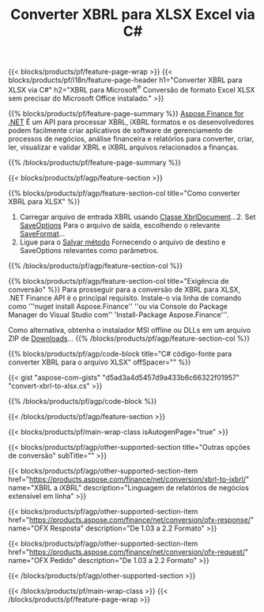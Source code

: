 ﻿---
title: Converter XBRL para XLSX Excel via C#
description: Código de amostra para XBRL para Excel XLSX C# conversão. Use API código de exemplo para arquivos de lote XBRL para conversão XLSX em aplicativos baseados em .NET. 
url: /pt/net/conversion/xbrl-to-xlsx/
family: finance
platformtag: net
feature: conversion
informat: XBRL
outformat: XLSX
otherformats: iXBRL
---
{{< blocks/products/pf/feature-page-wrap >}}
{{< blocks/products/pf/i18n/feature-page-header h1="Converter XBRL para XLSX via C#" h2="XBRL para Microsoft<sup>®</sup> Conversão de formato Excel XLSX sem precisar do Microsoft Office instalado." >}}

{{% blocks/products/pf/feature-page-summary %}}
[Aspose.Finance for .NET](https://products.aspose.com/finance/net/) É um API para processar XBRL, iXBRL formatos e os desenvolvedores podem facilmente criar aplicativos de software de gerenciamento de processos de negócios, análise financeira e relatórios para converter, criar, ler, visualizar e validar XBRL e iXBRL arquivos relacionados a finanças. 

{{% /blocks/products/pf/feature-page-summary %}}

{{< blocks/products/pf/agp/feature-section >}}

{{% blocks/products/pf/agp/feature-section-col title="Como converter XBRL para XLSX" %}}
1. Carregar arquivo de entrada XBRL usando [Classe XbrlDocument](https://apireference.aspose.com/finance/net/aspose.finance.xbrl/xbrldocument)...2. Set [SaveOptions](https://apireference.aspose.com/finance/net/aspose.finance.xbrl/saveoptions) Para o arquivo de saída, escolhendo o relevante [SaveFormat](https://apireference.aspose.com/finance/net/aspose.finance.xbrl/saveformat)...
3. Ligue para o [Salvar método](https://apireference.aspose.com/finance/net/aspose.finance.xbrl.xbrldocument/save/methods/2) Fornecendo o arquivo de destino e SaveOptions relevantes como parâmetros.

{{% /blocks/products/pf/agp/feature-section-col %}}

{{% blocks/products/pf/agp/feature-section-col title="Exigência de conversão" %}}
Para prosseguir para a conversão de XBRL para XLSX, .NET Finance API é o principal requisito. Instale-o via linha de comando como '''nuget install Aspose.Finance'' ''ou via Console do Package Manager do Visual Studio com'' 'Install-Package Aspose.Finance'''.

Como alternativa, obtenha o instalador MSI offline ou DLLs em um arquivo ZIP de [Downloads](https://downloads.aspose.com/finance/net)...
{{% /blocks/products/pf/agp/feature-section-col %}}

{{% blocks/products/pf/agp/code-block title="C# código-fonte para converter XBRL para o arquivo XLSX" offSpacer="" %}}

{{< gist "aspose-com-gists" "d5ad3a4d5457d9a433b6c66322f01957" "convert-xbrl-to-xlsx.cs" >}}

{{% /blocks/products/pf/agp/code-block %}}

{{< /blocks/products/pf/agp/feature-section >}}

{{< blocks/products/pf/main-wrap-class isAutogenPage="true" >}}

{{< blocks/products/pf/agp/other-supported-section title="Outras opções de conversão" subTitle="" >}}

{{< blocks/products/pf/agp/other-supported-section-item href="https://products.aspose.com/finance/net/conversion/xbrl-to-ixbrl/" name="XBRL a iXBRL" description="Linguagem de relatórios de negócios extensível em linha" >}}

{{< blocks/products/pf/agp/other-supported-section-item href="https://products.aspose.com/finance/net/conversion/ofx-response/" name="OFX Resposta" description="De 1.03 a 2.2 Formato" >}}

{{< blocks/products/pf/agp/other-supported-section-item href="https://products.aspose.com/finance/net/conversion/ofx-request/" name="OFX Pedido" description="De 1.03 a 2.2 Formato" >}}

{{< /blocks/products/pf/agp/other-supported-section >}}

{{< /blocks/products/pf/main-wrap-class >}}
{{< /blocks/products/pf/feature-page-wrap >}}